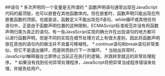 ##语句
	* 多次声明同一个变量是无所谓的
	* 函数声明语句通常出现在JavaScript代码的最顶层，也可以嵌套在其他函数体内。但在嵌套时，函数声明只能出现在所嵌套函数的顶部。也就是说，函数定义不能出现在if语句、while循环或其他任何语句中，正是由于函数声明位置的这种限制，ECMAScript标准规范并没有将函数声明归类为真正的语句。有一些JavaScript实现的确允许在出现语句的地方都可以进行函数声明，但是不同的实现在细节处理方式上有很大差别，因此将函数声明放在其他的语句内的做法并不具备可移植性。
	* continue语句和break语句非常类似，但它不是退出循环，而是转而执行下一次循环。
	* 当抛出异常时，JavaScript解释器会立即停止当前正在执行的逻辑，并跳转至就近的异常处理程序。
	* 如果没有找到任何异常处理程序，JavaScript将把异常当成程序错误来处理，并报告给用户。